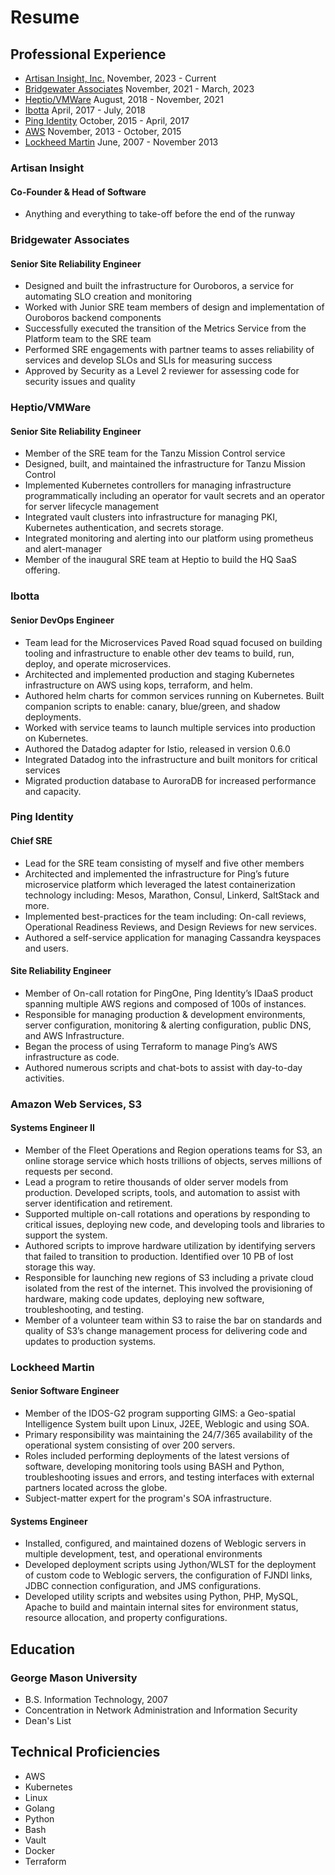 # Resume

## Professional Experience

* [Artisan Insight, Inc.](/resume#artisan-insight) November, 2023 - Current
* [Bridgewater Associates](/resume#bridgewater-associates) November, 2021 - March, 2023
* [Heptio/VMWare](/resume#heptiovmware) August, 2018 - November, 2021
* [Ibotta](/resume#ibotta) April, 2017 - July, 2018
* [Ping Identity](/resume#ping-identity) October, 2015 - April, 2017
* [AWS](/resume#amazon-web-services-s3) November, 2013 -  October, 2015
* [Lockheed Martin](/resume#lockheed-martin) June, 2007 - November 2013

### Artisan Insight

#### Co-Founder & Head of Software

* Anything and everything to take-off before the end of the runway

### Bridgewater Associates

#### Senior Site Reliability Engineer

* Designed and built the infrastructure for Ouroboros, a service for automating SLO creation and monitoring
* Worked with Junior SRE team members of design and implementation of Ouroboros backend components
* Successfully executed the transition of the Metrics Service from the Platform team to the SRE team
* Performed SRE engagements with partner teams to asses reliability of services and develop SLOs and SLIs for measuring success
* Approved by Security as a Level 2 reviewer for assessing code for security issues and quality

### Heptio/VMWare

#### Senior Site Reliability Engineer

* Member of the SRE team for the Tanzu Mission Control service
* Designed, built, and maintained the infrastructure for Tanzu Mission Control
* Implemented Kubernetes controllers for managing infrastructure programmatically including an operator for vault secrets and an operator for server lifecycle management
* Integrated vault clusters into infrastructure for managing PKI, Kubernetes authentication, and secrets storage.
* Integrated monitoring and alerting into our platform using prometheus and alert-manager
* Member of the inaugural SRE team at Heptio to build the HQ SaaS offering.

### Ibotta

#### Senior DevOps Engineer

* Team lead for the Microservices Paved Road squad focused on building tooling and infrastructure to enable other dev teams to build, run, deploy, and operate microservices.
* Architected and implemented production and staging Kubernetes infrastructure on AWS using kops, terraform, and helm.
* Authored helm charts for common services running on Kubernetes. Built companion scripts to enable: canary, blue/green, and shadow deployments.
* Worked with service teams to launch multiple services into production on Kubernetes.
* Authored the Datadog adapter for Istio, released in version 0.6.0
* Integrated Datadog into the infrastructure and built monitors for critical services
* Migrated production database to AuroraDB for increased performance and capacity.

### Ping Identity

#### Chief SRE

* Lead for the SRE team consisting of myself and five other members
* Architected and implemented the infrastructure for Ping’s future microservice platform which leveraged the latest containerization technology including: Mesos, Marathon, Consul, Linkerd, SaltStack and more.
* Implemented best-practices for the team including: On-call reviews, Operational Readiness Reviews, and Design Reviews for new services.
* Authored a self-service application for managing Cassandra keyspaces and users.

#### Site Reliability Engineer

* Member of On-call rotation for PingOne, Ping Identity’s IDaaS product spanning multiple AWS regions and composed of 100s of instances.
* Responsible for managing production & development environments, server configuration, monitoring & alerting configuration, public DNS, and AWS Infrastructure.
* Began the process of using Terraform to manage Ping’s AWS infrastructure as code.
* Authored numerous scripts and chat-bots to assist with day-to-day activities.

### Amazon Web Services, S3

#### Systems Engineer II

* Member of the Fleet Operations and Region operations teams for S3, an online storage service which hosts trillions of objects, serves millions of requests per second.
* Lead a program to retire thousands of older server models from production. Developed scripts, tools, and automation to assist with server identification and retirement.
* Supported multiple on-call rotations and operations by responding to critical issues, deploying new code, and developing tools and libraries to support the system.
* Authored scripts to improve hardware utilization by identifying servers that failed to transition to production. Identified over 10 PB of lost storage this way.
* Responsible for launching new regions of S3 including a private cloud isolated from the rest of the internet. This involved the provisioning of hardware, making code updates, deploying new software, troubleshooting, and testing.
* Member of a volunteer team within S3 to raise the bar on standards and quality of S3’s change management process for delivering code and updates to production systems.

### Lockheed Martin

#### Senior Software Engineer

* Member of the IDOS-G2 program supporting GIMS: a Geo-spatial Intelligence System built upon Linux, J2EE, Weblogic and using SOA.
* Primary responsibility was maintaining the 24/7/365 availability of the operational system consisting of over 200 servers.
* Roles included performing deployments of the latest versions of software, developing monitoring tools using BASH and Python, troubleshooting issues and errors, and testing interfaces with external partners located across the globe.
* Subject-matter expert for the program's SOA infrastructure.

#### Systems Engineer

* Installed, configured, and maintained dozens of Weblogic servers in multiple development, test, and operational environments
* Developed deployment scripts using Jython/WLST for the deployment of custom code to Weblogic servers, the configuration of FJNDI links, JDBC connection configuration, and JMS configurations.
* Developed utility scripts and websites using Python, PHP, MySQL, Apache to build and maintain internal sites for environment status, resource allocation, and property configurations.

## Education

### George Mason University

* B.S. Information Technology, 2007
* Concentration in Network Administration and Information Security
* Dean's List

## Technical Proficiencies

* AWS
* Kubernetes
* Linux
* Golang
* Python
* Bash
* Vault
* Docker
* Terraform
